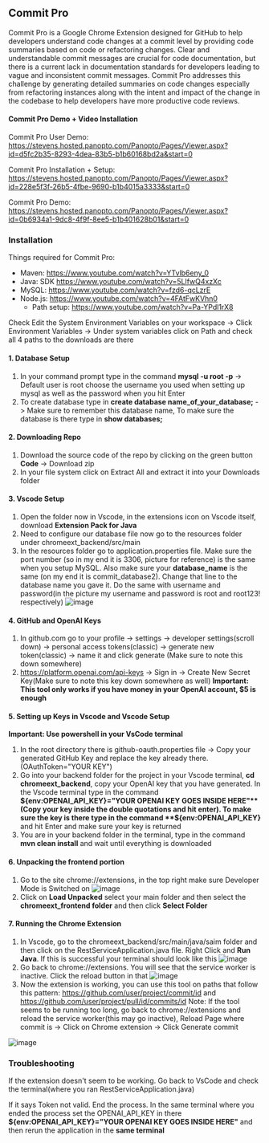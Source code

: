 ## Commit Pro
Commit Pro is a Google Chrome Extension designed for GitHub to help developers understand code changes at a commit level by providing code summaries based on code or refactoring changes. Clear and understandable commit messages are crucial for code documentation, but there is a current lack in documentation standards for developers leading to vague and inconsistent commit messages. Commit Pro addresses this challenge by generating detailed summaries on code changes especially from refactoring instances along with the intent and impact of the change in the codebase to help developers have more productive code reviews.

#### Commit Pro Demo + Video Installation
Commit Pro User Demo: https://stevens.hosted.panopto.com/Panopto/Pages/Viewer.aspx?id=d5fc2b35-8293-4dea-83b5-b1b60168bd2a&start=0

Commit Pro Installation + Setup: https://stevens.hosted.panopto.com/Panopto/Pages/Viewer.aspx?id=228e5f3f-26b5-4fbe-9690-b1b4015a3333&start=0

Commit Pro Demo: https://stevens.hosted.panopto.com/Panopto/Pages/Viewer.aspx?id=0b6934a1-9dc8-4f9f-8ee5-b1b401628b01&start=0

### Installation
Things required for Commit Pro:
- Maven: https://www.youtube.com/watch?v=YTvlb6eny_0
- Java: SDK https://www.youtube.com/watch?v=5LlfwQ4xzXc
- MySQL: https://www.youtube.com/watch?v=fzd6-qcLzrE
- Node.js: https://www.youtube.com/watch?v=4FAtFwKVhn0
  - Path setup: https://www.youtube.com/watch?v=Pa-YPdl1rX8
 
Check Edit the System Environment Variables on your workspace -> Click Environment Variables -> Under system variables click on Path and check all 4 paths to the downloads are there
 
#### 1. Database Setup
1. In your command prompt type in the command **mysql -u root -p** -> Default user is root choose the username you used when setting up mysql as well as the password when you hit Enter
2. To create database type in **create database name_of_your_database;** -> Make sure to remember this database name, To make sure the database is there type in **show databases;**

#### 2. Downloading Repo
1.  Download the source code of the repo by clicking on the green button **Code** -> Download zip
2.  In your file system click on Extract All and extract it into your Downloads folder

#### 3. Vscode Setup
1. Open the folder now in Vscode, in the extensions icon on Vscode itself, download **Extension Pack for Java**
2. Need to configure our database file now go to the resources folder under chromeext_backend/src/main
3. In the resources folder go to application.properties file. Make sure the port number (so in my end it is 3306, picture for reference) is the same when you setup MySQL. Also make sure your **database_name** is the same (on my end it is commit_database2). Change that line to the database name you gave it. Do the same with username and password(in the picture my username and password is root and root123! respectively)
   ![image](https://github.com/user-attachments/assets/6230e7f0-0402-4ab8-9505-4b803e446ed3)

#### 4. GitHub and OpenAI Keys
1. In github.com go to your profile -> settings -> developer settings(scroll down) -> personal access tokens(classic) -> generate new token(classic) -> name it and click generate (Make sure to note this down somewhere)
2. https://platform.openai.com/api-keys -> Sign in -> Create New Secret Key(Make sure to note this key down somewhere as well) **Important: This tool only works if you have money in your OpenAI account, $5 is enough**

#### 5. Setting up Keys in Vscode and Vscode Setup
**Important: Use powershell in your VsCode terminal**
1. In the root directory there is github-oauth.properties file -> Copy your generated GitHub Key and replace the key already there. (OAuthToken="YOUR KEY")
2. Go into your backend folder for the project in your Vscode terminal, **cd chromeext_backend**, copy your OpenAI key that you have generated. In the Vscode terminal type in the command **${env:OPENAI_API_KEY}="YOUR OPENAI KEY GOES INSIDE HERE"** (Copy your key inside the double quotations and hit enter). To make sure the key is there type in the command **${env:OPENAI_API_KEY}** and hit Enter and make sure your key is returned
3. You are in your backend folder in the terminal, type in the command **mvn clean install** and wait until everything is downloaded

#### 6. Unpacking the frontend portion
1. Go to the site chrome://extensions, in the top right make sure Developer Mode is Switched on
   ![image](https://github.com/user-attachments/assets/4faacbd8-9a7a-4436-a6d4-e88588890f64)
2. Click on **Load Unpacked** select your main folder and then select the **chromeext_frontend folder** and then click **Select Folder**

#### 7. Running the Chrome Extension
1. In Vscode, go to the chromeext_backend/src/main/java/saim folder and then click on the RestServiceApplication.java file. Right Click and **Run Java**. If this is successful your terminal should look like this
![image](https://github.com/user-attachments/assets/ba525dba-5192-41e0-8b18-1a319f852e9a)
2. Go back to chrome://extensions. You will see that the service worker is inactive. Click the reload button in that
   ![image](https://github.com/user-attachments/assets/1b3c7020-f370-47db-9deb-d34bcd769728)
3. Now the extension is working, you can use this tool on paths that follow this pattern: https://github.com/user/project/commit/id and https://github.com/user/project/pull/id/commits/id
Note: If the tool seems to be running too long, go back to chrome://extensions and reload the service worker(this may go inactive), Reload Page where commit is -> Click on Chrome extension -> Click Generate commit
   
![image](https://github.com/user-attachments/assets/9804278a-1b2e-44a7-bcbc-b3f17d348884)


### Troubleshooting
If the extension doesn't seem to be working. Go back to VsCode and check the terminal(where you ran RestServiceApplication.java)

If it says Token not valid. End the process. In the same terminal where you ended the process set the OPENAI_API_KEY in there **${env:OPENAI_API_KEY}="YOUR OPENAI KEY GOES INSIDE HERE"** and then rerun the application in the **same terminal**


   


